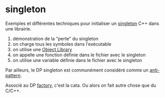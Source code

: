 # singleton

Exemples et différentes techniques pour initialiser un [singleton](https://en.wikipedia.org/wiki/Singleton_pattern) C++ dans une librairie.

1. démonstration de la "perte" du singleton
2. on charge tous les symboles dans l'exécutable
3. on utilise une [Object Library](https://cmake.org/cmake/help/v3.12/manual/cmake-buildsystem.7.html#id20)
4. on appelle une fonction définie dans le fichier avec le singleton
5. on utilise une variable définie dans le fichier avec le singleton


Par ailleurs, le DP singleton est communément considéré comme un [anti-pattern](https://www.google.com/search?q=singleton+anti-pattern).

Associé au DP [factory](https://en.wikipedia.org/wiki/Factory_method_pattern), c'est la cata. Ou alors on fait autre chose que du C/C++.
